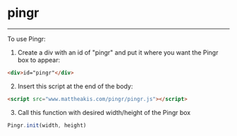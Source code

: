 
# pingr
---
To use Pingr:

1. Create a div with an id of "pingr" and put it where you want the Pingr box to appear:
  ```html
  <div>id="pingr"</div>
  ```

2. Insert this script at the end of the body:
  ```html
  <script src="www.mattheakis.com/pingr/pingr.js"></script>
  ```
3. Call this function with desired width/height of the Pingr box
  ```javascript
  Pingr.init(width, height)
  ```